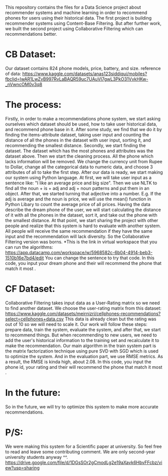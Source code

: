 This repository contains the files for a Data Science project about recommender systems and machine learning in order to recommend phones for users using their historical data. 
The first project is building recommender systems using Content-Base Filtering. But after further work, we built the second project using Collaborative Filtering which can recommendations better. 
# CB Dataset: 
Our dataset contains 824 phone models, price, battery, and size.
reference of data: https://www.kaggle.com/datasets/anas123siddiqui/mobiles?fbclid=IwAR1LwZvB997RvLaBAQR59uc7UAuVI7gwL3PkO31VvkHKw-_nVwncOM0v3q8
# The process:
Firstly, in order to make a recommendations phone system, we start asking ourselves which dataset should be used, how to take user historical data, and recommend phone base in it. After some study, we find that we do it by finding the items-attribute dataset, taking user input and counting the distance of all the phones in the dataset with user input, sorting it, and recommending the smallest distance. 
Secondly, we start finding the dataset. The dataset which has the most phones and attributes was the dataset above. Then we start the cleaning process. All the phone which lacks information will be removed. We change the currency unit from Rupee to Dollar, change all the categorical data to numeric data, and choose 3 attributes of all to take the first step.
After our data is ready, we start making our system using Python language. At first, we will take user input as a sentence like: "I like an average price and big size". Then we use NLTK to find all the noun + is + adj and adj + noun patterns and put them in an object. After that, we started turning that adjective into a number. E.g. If the adj is average and the noun is price, we will use the mean() function in Python Libary to count the average price of all prices. 
Having the data describe the dream phone of the user, we will start calculating the distance of it with all the phones in the dataset, sort it, and take out the phone with the smallest distance.
At that point, we start sharing the project with other people and realize that this system is hard to evaluate with another system. All people will receive the same recommendation if they have the same input and the recommendation will lack diversity. So the Collaborative Filtering version was borns.
*This is the link in virtual workspace that you can run the algorithms: https://app.datacamp.com/workspace/w/5968582c-6b04-4914-beb3-1510b16e7bd4/edit
You can change the sentence to try that code. In this code, you input your dream phone and their will recommend the phone that match it most . 
# CF Dataset: 
Collaborative Filtering takes input data as a User-Rating matrix so we need to find another dataset. We choose the user-rating matrix from this dataset: https://www.kaggle.com/datasets/meirnizri/cellphones-recommendations?select=cellphones+data.csv
This data is already clean but the rating was out of 10 so we will need to scale it. Our work will follow these steps: prepare data, train the system, evaluate the system, and after that, we start to recommend things. But when recommending to new users, we need to add the user's historical information to the training set and recalculate it to make the recommendation.
Our main algorithm in the train system part is the matrix factorization technique using pure SVD with SGD which is used to optimize the system. And in the evaluation part, we use RMSE metrics. As a result, the RMSE is kinda high, about 2.08.
In this code, you input the phone id, your rating and their will recommend the phone that match it most .
# In the future: 
So in the future, we will try to optimize this system to make more accurate recommendations.
# P/S:
We were making this system for a Scientific paper at university. So feel free to read and leave some contributing comment. We are only second-year university students anyway ^^.
https://drive.google.com/file/d/1DGsSOr2gCmodLg2e19aXavk6HbvFFcbz/view?usp=sharing

